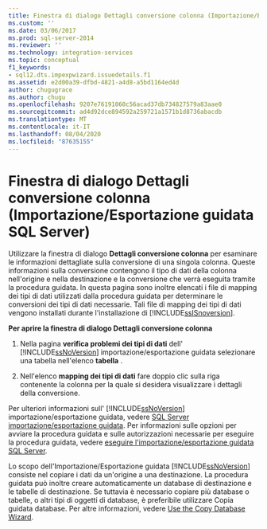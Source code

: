 ```yaml
---
title: Finestra di dialogo Dettagli conversione colonna (Importazione/Esportazione guidata SQL Server) | Microsoft Docs
ms.custom: ''
ms.date: 03/06/2017
ms.prod: sql-server-2014
ms.reviewer: ''
ms.technology: integration-services
ms.topic: conceptual
f1_keywords:
- sql12.dts.impexpwizard.issuedetails.f1
ms.assetid: e2d00a39-dfbd-4821-a4d8-a5bd1164ed4d
author: chugugrace
ms.author: chugu
ms.openlocfilehash: 9207e76191060c56acad37db734827579a83aae0
ms.sourcegitcommit: ad4d92dce894592a259721a1571b1d8736abacdb
ms.translationtype: MT
ms.contentlocale: it-IT
ms.lasthandoff: 08/04/2020
ms.locfileid: "87635155"
---
```

# <a name="column-conversion-details-dialog-box-sql-server-import-and-export-wizard"></a>Finestra di dialogo Dettagli conversione colonna (Importazione/Esportazione guidata SQL Server)
  Utilizzare la finestra di dialogo **Dettagli conversione colonna** per esaminare le informazioni dettagliate sulla conversione di una singola colonna. Queste informazioni sulla conversione contengono il tipo di dati della colonna nell'origine e nella destinazione e la conversione che verrà eseguita tramite la procedura guidata. In questa pagina sono inoltre elencati i file di mapping dei tipi di dati utilizzati dalla procedura guidata per determinare le conversioni dei tipi di dati necessarie. Tali file di mapping dei tipi di dati vengono installati durante l'installazione di [!INCLUDE[ssISnoversion](../../includes/ssisnoversion-md.md)].  
  
 **Per aprire la finestra di dialogo Dettagli conversione colonna**  
  
1.  Nella pagina **verifica problemi dei tipi di dati** dell' [!INCLUDE[ssNoVersion](../../includes/ssnoversion-md.md)] importazione/esportazione guidata selezionare una tabella nell'elenco **tabella** .  
  
2.  Nell'elenco **mapping dei tipi di dati** fare doppio clic sulla riga contenente la colonna per la quale si desidera visualizzare i dettagli della conversione.  
  
 Per ulteriori informazioni sull' [!INCLUDE[ssNoVersion](../../includes/ssnoversion-md.md)] importazione/esportazione guidata, vedere [SQL Server importazione/esportazione guidata](import-and-export-data-with-the-sql-server-import-and-export-wizard.md). Per informazioni sulle opzioni per avviare la procedura guidata e sulle autorizzazioni necessarie per eseguire la procedura guidata, vedere [eseguire l'importazione/esportazione guidata SQL Server](start-the-sql-server-import-and-export-wizard.md).  
  
 Lo scopo dell'Importazione/Esportazione guidata [!INCLUDE[ssNoVersion](../../includes/ssnoversion-md.md)] consiste nel copiare i dati da un'origine a una destinazione. La procedura guidata può inoltre creare automaticamente un database di destinazione e le tabelle di destinazione. Se tuttavia è necessario copiare più database o tabelle, o altri tipi di oggetti di database, è preferibile utilizzare Copia guidata database. Per altre informazioni, vedere [Use the Copy Database Wizard](../../relational-databases/databases/use-the-copy-database-wizard.md).  
  
  
